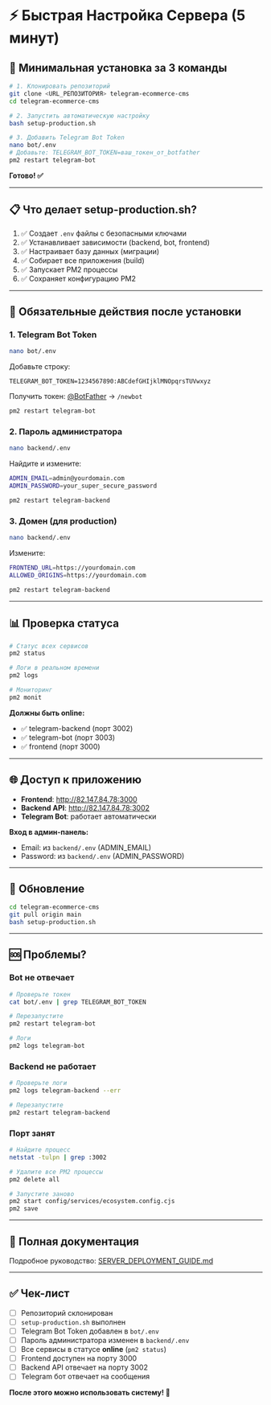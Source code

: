 # ⚡ Быстрая Настройка Сервера (5 минут)

## 🎯 Минимальная установка за 3 команды

```bash
# 1. Клонировать репозиторий
git clone <URL_РЕПОЗИТОРИЯ> telegram-ecommerce-cms
cd telegram-ecommerce-cms

# 2. Запустить автоматическую настройку
bash setup-production.sh

# 3. Добавить Telegram Bot Token
nano bot/.env
# Добавьте: TELEGRAM_BOT_TOKEN=ваш_токен_от_botfather
pm2 restart telegram-bot
```

**Готово! ✅**

---

## 📋 Что делает setup-production.sh?

1. ✅ Создает `.env` файлы с безопасными ключами
2. ✅ Устанавливает зависимости (backend, bot, frontend)
3. ✅ Настраивает базу данных (миграции)
4. ✅ Собирает все приложения (build)
5. ✅ Запускает PM2 процессы
6. ✅ Сохраняет конфигурацию PM2

---

## 🔑 Обязательные действия после установки

### 1. Telegram Bot Token

```bash
nano bot/.env
```

Добавьте строку:
```
TELEGRAM_BOT_TOKEN=1234567890:ABCdefGHIjklMNOpqrsTUVwxyz
```

Получить токен: [@BotFather](https://t.me/BotFather) → `/newbot`

```bash
pm2 restart telegram-bot
```

### 2. Пароль администратора

```bash
nano backend/.env
```

Найдите и измените:
```bash
ADMIN_EMAIL=admin@yourdomain.com
ADMIN_PASSWORD=your_super_secure_password
```

```bash
pm2 restart telegram-backend
```

### 3. Домен (для production)

```bash
nano backend/.env
```

Измените:
```bash
FRONTEND_URL=https://yourdomain.com
ALLOWED_ORIGINS=https://yourdomain.com
```

```bash
pm2 restart telegram-backend
```

---

## 📊 Проверка статуса

```bash
# Статус всех сервисов
pm2 status

# Логи в реальном времени
pm2 logs

# Мониторинг
pm2 monit
```

**Должны быть online:**
- ✅ telegram-backend (порт 3002)
- ✅ telegram-bot (порт 3003)
- ✅ frontend (порт 3000)

---

## 🌐 Доступ к приложению

- **Frontend**: http://82.147.84.78:3000
- **Backend API**: http://82.147.84.78:3002
- **Telegram Bot**: работает автоматически

**Вход в админ-панель:**
- Email: из `backend/.env` (ADMIN_EMAIL)
- Password: из `backend/.env` (ADMIN_PASSWORD)

---

## 🔄 Обновление

```bash
cd telegram-ecommerce-cms
git pull origin main
bash setup-production.sh
```

---

## 🆘 Проблемы?

### Bot не отвечает
```bash
# Проверьте токен
cat bot/.env | grep TELEGRAM_BOT_TOKEN

# Перезапустите
pm2 restart telegram-bot

# Логи
pm2 logs telegram-bot
```

### Backend не работает
```bash
# Проверьте логи
pm2 logs telegram-backend --err

# Перезапустите
pm2 restart telegram-backend
```

### Порт занят
```bash
# Найдите процесс
netstat -tulpn | grep :3002

# Удалите все PM2 процессы
pm2 delete all

# Запустите заново
pm2 start config/services/ecosystem.config.cjs
pm2 save
```

---

## 📖 Полная документация

Подробное руководство: [SERVER_DEPLOYMENT_GUIDE.md](./SERVER_DEPLOYMENT_GUIDE.md)

---

## ✅ Чек-лист

- [ ] Репозиторий склонирован
- [ ] `setup-production.sh` выполнен
- [ ] Telegram Bot Token добавлен в `bot/.env`
- [ ] Пароль администратора изменен в `backend/.env`
- [ ] Все сервисы в статусе **online** (`pm2 status`)
- [ ] Frontend доступен на порту 3000
- [ ] Backend API отвечает на порту 3002
- [ ] Telegram бот отвечает на сообщения

**После этого можно использовать систему! 🎉**

